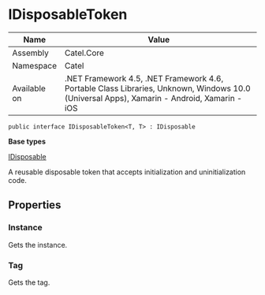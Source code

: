 

# IDisposableToken

Name|Value
---|---
Assembly|Catel.Core
Namespace|Catel
Available on|.NET Framework 4.5, .NET Framework 4.6, Portable Class Libraries, Unknown, Windows 10.0 (Universal Apps), Xamarin - Android, Xamarin - iOS

```
public interface IDisposableToken<T, T> : IDisposable
```

**Base types**

[IDisposable]()


A reusable disposable token that accepts initialization and uninitialization code.



## Properties

### Instance

Gets the instance.



### Tag

Gets the tag.



